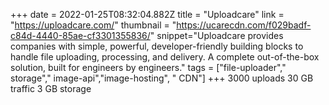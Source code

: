 +++
date = 2022-01-25T08:32:04.882Z
title = "Uploadcare"
link = "https://uploadcare.com/"
thumbnail = "https://ucarecdn.com/f029badf-c84d-4440-85ae-cf3301355836/"
snippet="Uploadcare provides companies with simple, powerful, developer-friendly building blocks to handle file uploading, processing, and delivery. A complete out-of-the-box solution, built for engineers by engineers."
tags = ["file-uploader"," storage"," image-api","image-hosting", " CDN"]
+++
3000 uploads
30 GB traffic 
3 GB storage
